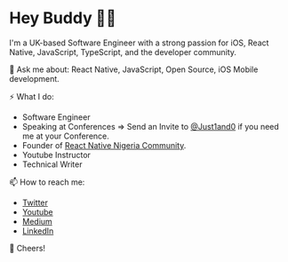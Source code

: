 # Hey Buddy 👋🏾

I'm a UK-based Software Engineer with a strong passion for iOS, React Native, JavaScript, TypeScript, and the developer community.

💬 Ask me about: React Native, JavaScript, Open Source, iOS Mobile development.

⚡️ What I do:

- Software Engineer
- Speaking at Conferences => Send an Invite to [@Just1and0](https://twitter.com/just1and0) if you need me at your Conference.
- Founder of [React Native Nigeria Community](https://twitter.com/reactnativeng).
- Youtube Instructor 
- Technical Writer

📫 How to reach me:  
- [Twitter](https://twitter.com/just1and0)
- [Youtube](https://www.youtube.com/channel/UC8q5ykZI0T4yLtYAo1g63WA?view_as=subscriber)
- [Medium](https://medium.com/@just1and0)
- [LinkedIn](https://www.linkedin.com/in/just1and0/)

🥂 Cheers!
